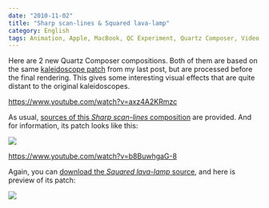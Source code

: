 ```yaml
---
date: "2010-11-02"
title: "Sharp scan-lines & Squared lava-lamp"
category: English
tags: Animation, Apple, MacBook, QC Experiment, Quartz Composer, Video, Visual
---
```


Here are 2 new Quartz Composer compositions. Both of them are based on the same [kaleidoscope patch](https://kevin.deldycke.com/2010/10/kaleidoscope-001-002/) from my last post, but are processed before the final rendering. This gives some interesting visual effects that are quite distant to the original kaleidoscopes.

https://www.youtube.com/watch?v=axz4A2KRmzc

As usual, [sources of this _Sharp scan-lines_ composition](https://kevin.deldycke.com/documents/sharp-scan-lines.qtz) are provided. And for information, its patch looks like this:

![](/uploads/2010/sharp-scan-lines-patch.png)

https://www.youtube.com/watch?v=b8BuwhgaG-8

Again, you can [download the _Squared lava-lamp_ source](https://kevin.deldycke.com/documents/squared-lava-lamp.qtz), and here is preview of its patch:

![](/uploads/2010/squared-lava-lamp-patch.png)

